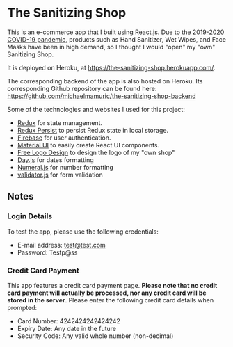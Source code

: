 # The Sanitizing Shop

This is an e-commerce app that I built using React.js. Due to the [2019-2020 COVID-19 pandemic](https://en.wikipedia.org/wiki/COVID-19_pandemic), products such as Hand Sanitizer, Wet Wipes, and Face Masks have been in high demand, so I thought I would "open" my "own" Sanitizing Shop.

It is deployed on Heroku, at https://the-sanitizing-shop.herokuapp.com/.

The corresponding backend of the app is also hosted on Heroku. Its corresponding Github repository can be found here: https://github.com/michaelmamuric/the-sanitizing-shop-backend

Some of the technologies and websites I used for this project:
* [Redux](https://redux.js.org/) for state management.
* [Redux Persist](https://www.npmjs.com/package/redux-persist) to persist Redux state in local storage.
* [Firebase](https://firebase.google.com/) for user authentication.
* [Material UI](https://material-ui.com/) to easily create React UI components.
* [Free Logo Design](https://www.freelogodesign.org/) to design the logo of my "own shop"
* [Day.js](https://day.js.org/) for dates formatting
* [Numeral.js](http://numeraljs.com/) for number formatting
* [validator.js](https://www.npmjs.com/package/validator) for form validation

## Notes

### Login Details
To test the app, please use the following credentials:
* E-mail address: test@test.com
* Password: Testp@ss

### Credit Card Payment
This app features a credit card payment page. **Please note that no credit card payment will actually be processed, nor any credit card will be stored in the server**.
Please enter the following credit card details when prompted:
* Card Number: 4242424242424242
* Expiry Date: Any date in the future
* Security Code: Any valid whole number (non-decimal)
